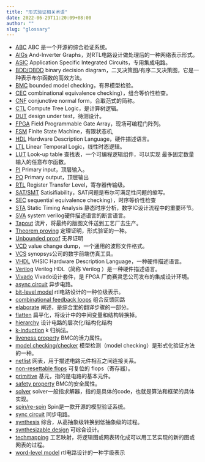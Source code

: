 ```yaml
---
title: "形式验证相关术语"
date: 2022-06-29T11:20:09+08:00
author: ""
slug: "glossary"
---
```


- [ABC](/glossary/abc) ABC 是一个开源的综合验证系统。
- [AIGs](/glossary/aigs) And-Inverter Graphs，对RTL电路设计做处理后的一种网络表示形式。
- [ASIC](/glossary/asic) Application Specific Integrated Circuits，专用集成电路。
- [BDD/OBDD](/glossary/bddobdd) binary decision diagram，二叉决策图/有序二叉决策图，它是一种表示布尔函数的高效方法。
- [BMC](/glossary/bmc) bounded model checking，有界模型检验。
- [CEC](/glossary/cec) combinational equivalence checking），组合等价性检查。
- [CNF](/glossary/cnf) conjunctive normal form，合取范式的简称。
- [CTL](/glossary/ctl) Compute Tree Logic，是计算树逻辑。
- [DUT](/glossary/dut) design under test，待测设计。
- [FPGA](/glossary/fpga) Field Programmable Gate Array，现场可编程门阵列。
- [FSM](/glossary/fsm) Finite State Machine，有限状态机,
- [HDL](/glossary/hdl) Hardware Description Language，硬件描述语言。
- [LTL](/glossary/ltl) Linear Temporal Logic，线性时态逻辑。
- [LUT](/glossary/lut) Look-up table 查找表，一个可编程逻辑组件，可以实现 最多固定数量输入的任意布尔函数。
- [PI](/glossary/pi) Primary input，顶层输入。
- [PO](/glossary/rtl) Primary output，顶层输出
- [RTL](/glossary/rtl) Register Transfer Level，寄存器传输级。
- [SAT/SMT](/glossary/satsmt) Satisifiability，SAT问题是布尔可满足性问题的缩写。
- [SEC](/glossary/sec) sequential equivalence checking），时序等价性检查
- [STA](/glossary/sta) Static Timing Analysis 静态时序分析，数字IC设计流程中的重要环节。
- [SVA](/glossary/sva) system verilog硬件描述语言的断言语言。
- [Tapout](/glossary/tapout) 流片，将最终的版图文件送到工艺厂去生产。
- [Theorem proving](/glossary/theoremproving) 定理证明，形式验证的一种。
- [Unbounded proof](/glossary/unboundedproof) 无界证明
- [VCD](/glossary/vcd) value change dump，一个通用的波形文件格式。
- [VCS](/glossary/vcs) synopsys公司的数字前端仿真工具。
- [VHDL](/glossary/vhdl) VHSIC Hardware Description Language，一种硬件描述语言。
- [Verilog](/glossary/verilog) Verilog HDL（简称 Verilog ）是一种硬件描述语言。
- [Vivado](/glossary/vivado) Vivado设计套件，是 FPGA 厂商赛灵思公司发布的集成设计环境。
- [async circuit](/glossary/asynccircuit) 异步电路。
- [bit-level model](/glossary/bit-levelmodel) rtl电路设计的一种位级表示。
- [combinational feedback loops](/glossary/combinationalfeedbackloops) 组合反馈回路
- [elaborate](/glossary/elaborate) 阐述，是综合里的翻译步骤的一部分。
- [flatten](/glossary/flatten) 扁平化，将设计中的中间变量和结构转换掉。
- [hierarchy](/glossary/hierarchy) 设计电路的层次化/结构化结构
- [k-induction](/glossary/k-induction) k 归纳法。
- [liveness property](/glossary/livenessproperty) BMC的活力属性。
- [model checking/checker](/glossary/modelchecker) 模型检测（model checking）是形式化验证方法的一种。
- [netlist](/glossary/netlist) 网表，用于描述电路元件相互之间连接关系。
- [non-resettable flops](/glossary/non-resettableflops) 可复位的 flops（寄存器）。
- [primitive](/glossary/primitive) 基元，指的是电路的基本元件。
- [safety property](/glossary/safetyproperty) BMC的安全属性。
- [solver](/glossary/solver) solver一般指求解器，指的是具体的code，也就是算法和框架的具体实现。
- [spin/re-spin](/glossary/spin) Spin是一款开源的模型验证系统。
- [sync circuit](/glossary/synccircuit) 同步电路。
- [synthesis](/glossary/synthesis) 综合，从高抽象级转换到低抽象级的过程。
- [synthesizable design](/glossary/synthesizabledesign) 可综合设计。
- [techmapping](/glossary/techmapping) 工艺映射，将逻辑图或网表转化成可以用工艺实现的新的图或网表的过程。
- [word-level model](/glossary/word-levelmodel) rtl电路设计的一种字级表示